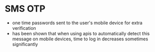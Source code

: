 # SMS OTP

- one time passwords sent to the user's mobile device for extra verification
- has been shown that when using apis to automatically detect this message on mobile devices, time to log in decreases sometimes significantly
